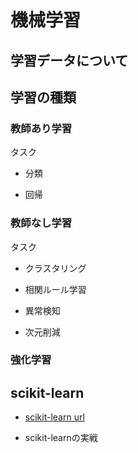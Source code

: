 # 機械学習

## 学習データについて

## 学習の種類


### 教師あり学習

タスク

* 分類

* 回帰


### 教師なし学習

タスク

* クラスタリング

* 相関ルール学習

* 異常検知

* 次元削減




### 強化学習

## scikit-learn

* [scikit-learn url](https://scikit-learn.org/stable/)

* scikit-learnの実戦
